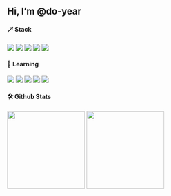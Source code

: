 ## Hi, I’m @do-year

#### 🪄 Stack   
<p>
  <img src="https://img.shields.io/badge/Spring-6DB33F?style=flat-plastic&logo=spring&logoColor=white">
  <img src="https://img.shields.io/badge/Spring Boot-6DB33F?style=flat-plastic&logo=springboot&logoColor=white">
  <img src="https://img.shields.io/badge/JS-F7DF1E?style=flat-plastic&logo=javascript&logoColor=black">
  <img src="https://img.shields.io/badge/github-181717?style=flat-plastic&logo=github&logoColor=white">
  <img src="https://img.shields.io/badge/git-F05032?style=flat-plastic&logo=git&logoColor=white">
</p>
  
#### 🌱 Learning
<p>
  <img src="https://img.shields.io/badge/Node.js-green?style=flat-plastic&logo=Node.js&logoColor=white"/>
  <img src="https://img.shields.io/badge/React-61DAFB?style=flat-plastic&logo=react&logoColor=black">
  <img src="https://img.shields.io/badge/TypeScript-3178C6?style=flat-plastic&logo=typescript&logoColor=white">
  <img src="https://img.shields.io/badge/React Native-864AF9?style=flat-plastic&logo=react&logoColor=white"/>
  <img src="https://img.shields.io/badge/flutter?style=flat-plastic&logo=flutter&logoColor=white"/>
</p>

#### 🛠️ Github Stats
<p>
  <img height="180em" src="https://github-readme-stats.vercel.app/api?username=do-year&show_icons=true&theme=onedark">
  <img height="180em" src="https://github-readme-stats.vercel.app/api/top-langs/?username=do-year&layout=compact&theme=cobalt">
</p>


